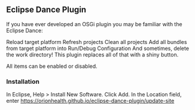 ## Eclipse Dance Plugin

If you have ever developed an OSGi plugin you may be familiar with the Eclipse Dance:

Reload target platform
Refresh projects
Clean all projects
Add all bundles from target platform into Run/Debug Configuration
And sometimes, delete the work directory!
This plugin replaces all of that with a shiny button.

All items can be enabled or disabled.

### Installation
In Eclipse, Help > Install New Software. Click Add.
In the Location field, enter https://orionhealth.github.io/eclipse-dance-plugin/update-site


